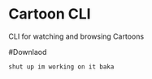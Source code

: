 # Cartoon CLI
CLI for watching and browsing Cartoons


#Downlaod 
```
shut up im working on it baka 
```  
  
